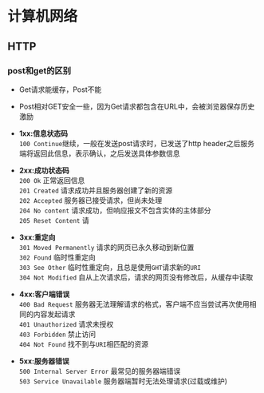 # 计算机网络

## HTTP

### post和get的区别

- Get请求能缓存，Post不能
- Post相对GET安全一些，因为Get请求都包含在URL中，会被浏览器保存历史激励

- **1xx:信息状态码** <br>
  `100 Continue`继续，一般在发送post请求时，已发送了http header之后服务端将返回此信息，表示确认，之后发送具体参数信息
- **2xx:成功状态码** <br>
  `200 Ok` 正常返回信息<br>
  `201 Created` 请求成功并且服务器创建了新的资源<br>
  `202 Accepted` 服务器已接受请求，但尚未处理<br>
  `204 No content` 请求成功，但响应报文不包含实体的主体部分<br>
  `205 Reset Content` 请 
- **3xx:重定向** <br>
  `301 Moved Permanently` 请求的网页已永久移动到新位置<br>
  `302 Found` 临时性重定向<br>
  `303 See Other` 临时性重定向，且总是使用`GHT`请求新的`URI`<br>
  `304 Not Modified` 自从上次请求后，请求的网页没有修改后，从缓存中读取
- **4xx:客户端错误** <br>
  `400 Bad Request` 服务器无法理解请求的格式，客户端不应当尝试再次使用相同的内容发起请求<br>
  `401 Unauthorized` 请求未授权<br>
  `403 Forbidden` 禁止访问<br>
  `404 Not Found` 找不到与`URI`相匹配的资源
- **5xx:服务器错误** <br>
  `500 Internal Server Error` 最常见的服务器端错误<br>
  `503 Service Unavailable` 服务器端暂时无法处理请求(过载或维护)